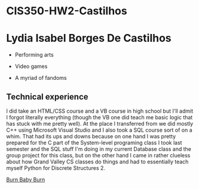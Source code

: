 # CIS350-HW2-Castilhos

# Lydia Isabel Borges De Castilhos

* Performing arts

* Video games

* A myriad of fandoms

## Technical experience

I did take an HTML/CSS course and a VB course in high school but I'll admit I forgot literally everything (though the VB one did teach me basic logic that has stuck with me pretty well). At the place I transferred from we did mostly C++ using Microsoft Visual Studio and I also took a SQL course sort of on a whim. That had its ups and downs because on one hand I was pretty prepared for the C part of the System-level programing class I took last semester and the SQL stuff I'm doing in my current Database class and the group project for this class, but on the other hand I came in rather clueless about how Grand Valley CS classes do things and had to essentially teach myself Python for Discrete Structures 2.

[Burn Baby Burn](https://i.imgur.com/mj44Lrh.gif)
